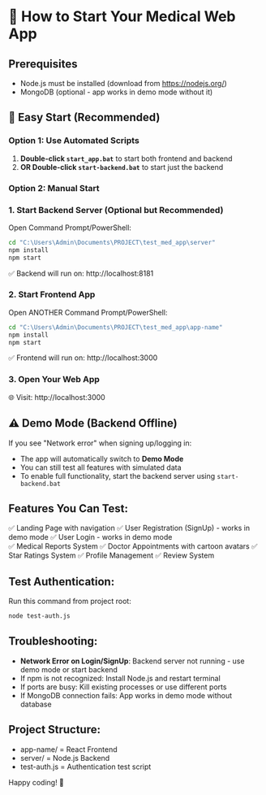 # 🚀 How to Start Your Medical Web App

## Prerequisites
- Node.js must be installed (download from https://nodejs.org/)
- MongoDB (optional - app works in demo mode without it)

## 🎯 Easy Start (Recommended)

### Option 1: Use Automated Scripts
1. **Double-click `start_app.bat`** to start both frontend and backend
2. **OR Double-click `start-backend.bat`** to start just the backend

### Option 2: Manual Start

### 1. Start Backend Server (Optional but Recommended)
Open Command Prompt/PowerShell:
```bash
cd "C:\Users\Admin\Documents\PROJECT\test_med_app\server"
npm install
npm start
```
✅ Backend will run on: http://localhost:8181

### 2. Start Frontend App  
Open ANOTHER Command Prompt/PowerShell:
```bash
cd "C:\Users\Admin\Documents\PROJECT\test_med_app\app-name"
npm install
npm start
```
✅ Frontend will run on: http://localhost:3000

### 3. Open Your Web App
🌐 Visit: http://localhost:3000

## ⚠️ Demo Mode (Backend Offline)
If you see "Network error" when signing up/logging in:
- The app will automatically switch to **Demo Mode**
- You can still test all features with simulated data
- To enable full functionality, start the backend server using `start-backend.bat`

## Features You Can Test:
✅ Landing Page with navigation
✅ User Registration (SignUp) - works in demo mode
✅ User Login - works in demo mode  
✅ Medical Reports System
✅ Doctor Appointments with cartoon avatars
✅ Star Ratings System
✅ Profile Management
✅ Review System

## Test Authentication:
Run this command from project root:
```bash
node test-auth.js
```

## Troubleshooting:
- **Network Error on Login/SignUp**: Backend server not running - use demo mode or start backend
- If npm is not recognized: Install Node.js and restart terminal
- If ports are busy: Kill existing processes or use different ports
- If MongoDB connection fails: App works in demo mode without database

## Project Structure:
- app-name/ = React Frontend
- server/ = Node.js Backend
- test-auth.js = Authentication test script

Happy coding! 🎉
